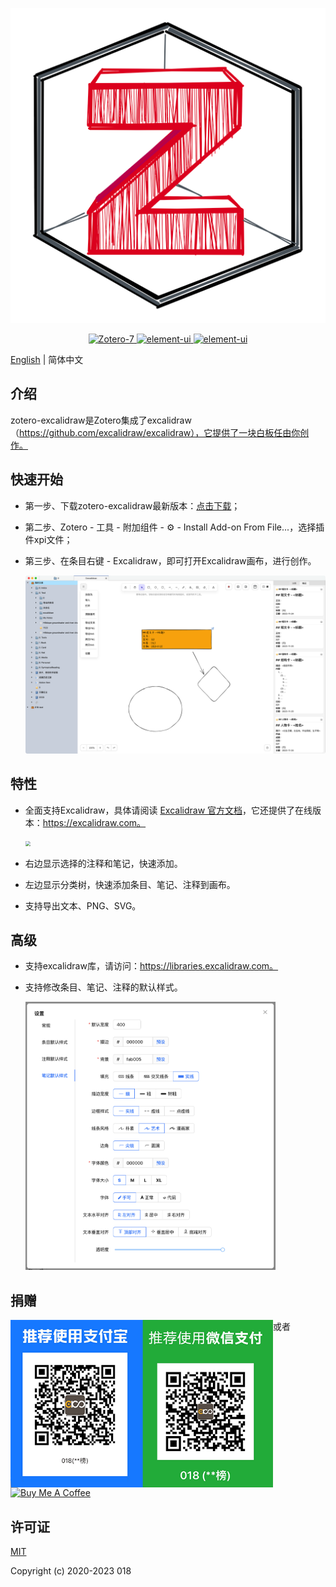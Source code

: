 <p align="center">
  <img src="https://raw.githubusercontent.com/018/zotero-excalidraw/main/image/zotero-excalidraw.png">
</p>
<p align="center">
  <a href="https://www.zotero.org">
    <img src="https://img.shields.io/badge/Zotero-7-red" alt="Zotero-7">
  </a>
  <a href="https://github.com/018/zotero-excalidraw/stargazers">
    <img src="https://img.shields.io/github/stars/018/zotero-excalidraw?label=Stars" alt="element-ui">
  </a>
  <a href="https://github.com/018/zotero-excalidraw/releases">
    <img src="https://img.shields.io/github/downloads/018/zotero-excalidraw/total?label=Downloads" alt="element-ui">
  </a>
</p>

[English](https://github.com/018/zotero-excalidraw) | 简体中文

## 介绍

zotero-excalidraw是Zotero集成了excalidraw（https://github.com/excalidraw/excalidraw），它提供了一块白板任由你创作。

## 快速开始

- 第一步、下载zotero-excalidraw最新版本：[点击下载](https://github.com/018/zotero-excalidraw/releases)；

- 第二步、Zotero - 工具 - 附加组件 - ⚙️ - Install Add-on From File...，选择插件xpi文件；

- 第三步、在条目右键 - Excalidraw，即可打开Excalidraw画布，进行创作。

  <img src="https://raw.githubusercontent.com/018/zotero-excalidraw/main/image/home.png" width="600"/>

## 特性

- 全面支持Excalidraw，具体请阅读 [Excalidraw 官方文档](https://github.com/excalidraw/excalidraw)，它还提供了在线版本：https://excalidraw.com。

  <img src="https://camo.githubusercontent.com/600260352d4cd183ef318980816010d08cd29b9891a23e7bb1a5b61e595312eb/68747470733a2f2f657863616c69647261772e6e7963332e63646e2e6469676974616c6f6365616e7370616365732e636f6d2f67697468756225324670726f647563745f73686f77636173652e706e67" style="zoom: 50%;" />

- 右边显示选择的注释和笔记，快速添加。

- 左边显示分类树，快速添加条目、笔记、注释到画布。

- 支持导出文本、PNG、SVG。

## 高级

- 支持excalidraw库，请访问：https://libraries.excalidraw.com。

- 支持修改条目、笔记、注释的默认样式。

  <img src="https://raw.githubusercontent.com/018/zotero-excalidraw/main/image/setting.png" width="400"/>

## 捐赠

<img src="https://raw.githubusercontent.com/018/zotero-excalidraw/main/src/chrome/content/images/wechat-alipay.png" style="zoom:70%;float:left" />

或者

<a href="https://www.buymeacoffee.com/0x18" target="_blank"><img src="https://cdn.buymeacoffee.com/buttons/v2/default-yellow.png" alt="Buy Me A Coffee" style="height: 60px !important;width: 217px !important;" ></a>

## 许可证

[MIT](./LICENSE)

Copyright (c) 2020-2023 018
